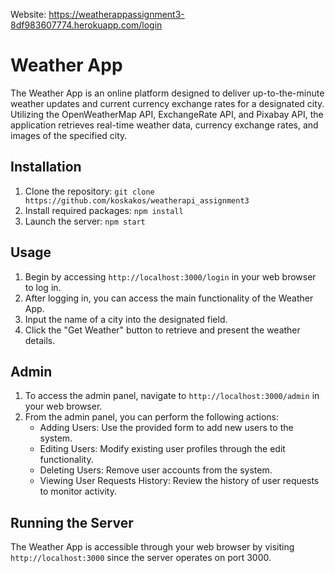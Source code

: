 Website: https://weatherappassignment3-8df983607774.herokuapp.com/login

# Weather App

The Weather App is an online platform designed to deliver up-to-the-minute weather updates and current currency exchange rates for a designated city. Utilizing the OpenWeatherMap API, ExchangeRate API, and Pixabay API, the application retrieves real-time weather data, currency exchange rates, and images of the specified city.
## Installation
1. Clone the repository: `git clone https://github.com/koskakos/weatherapi_assignment3`
2. Install required packages: `npm install`
3. Launch the server: `npm start`

## Usage
1. Begin by accessing `http://localhost:3000/login` in your web browser to log in.
2. After logging in, you can access the main functionality of the Weather App.
3. Input the name of a city into the designated field.
4. Click the "Get Weather" button to retrieve and present the weather details.

## Admin
1. To access the admin panel, navigate to `http://localhost:3000/admin` in your web browser.
2. From the admin panel, you can perform the following actions:
   - Adding Users: Use the provided form to add new users to the system.
   - Editing Users: Modify existing user profiles through the edit functionality.
   - Deleting Users: Remove user accounts from the system.
   - Viewing User Requests History: Review the history of user requests to monitor activity.

## Running the Server
The Weather App is accessible through your web browser by visiting `http://localhost:3000` since the server operates on port 3000.